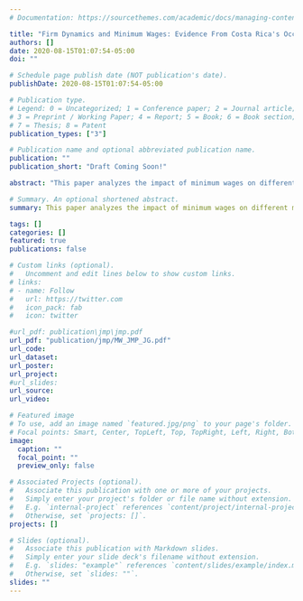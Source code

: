 ```yaml
---
# Documentation: https://sourcethemes.com/academic/docs/managing-content/

title: "Firm Dynamics and Minimum Wages: Evidence From Costa Rica's Occupation-Based System"
authors: []
date: 2020-08-15T01:07:54-05:00
doi: ""

# Schedule page publish date (NOT publication's date).
publishDate: 2020-08-15T01:07:54-05:00

# Publication type.
# Legend: 0 = Uncategorized; 1 = Conference paper; 2 = Journal article;
# 3 = Preprint / Working Paper; 4 = Report; 5 = Book; 6 = Book section;
# 7 = Thesis; 8 = Patent
publication_types: ["3"]

# Publication name and optional abbreviated publication name.
publication: ""
publication_short: "Draft Coming Soon!"

abstract: "This paper analyzes the impact of minimum wages on different margins of firm dynamics. I examine Costa Rica's high binding and occupation-specific minimum wage setting. I assemble rich administrative data covering the universe of workers and firms in 2006-2017 to construct firm-level exposure measures to the minimum wage policy. Then I estimate the impact of differential exposure to the minimum wage on firm outcomes at several year horizons. Minimum wages induce firms to increase their labor shares, but with a negative and longstanding impact on their profitability. The positive effect on the labor shares moderates as firms reduce their employment levels and expand their capital stocks. Minimum wages additionally lead to higher revenues and labor productivity improvements but increase firm exit. Finally, raising minimum wages lowers firm entry, with an estimated adverse effect on employment of 0.8 percent due to the missing entrants associated with the policy."

# Summary. An optional shortened abstract.
summary: This paper analyzes the impact of minimum wages on different margins of firm dynamics. I examine Costa Rica's high binding and occupation-specific minimum wage setting. I assemble rich administrative data covering the universe of workers and firms in 2006-2017 to construct firm-level exposure measures to the minimum wage policy. Then I estimate the impact of differential exposure to the minimum wage on firm outcomes at several year horizons. Minimum wages induce firms to increase their labor shares, but with a negative and longstanding impact on their profitability. The positive effect on the labor shares moderates as firms reduce their employment levels and expand their capital stocks. Minimum wages additionally lead to higher revenues and labor productivity improvements but increase firm exit. Finally, raising minimum wages lowers firm entry, with an estimated adverse effect on employment of 0.8 percent due to the missing entrants associated with the policy."

tags: []
categories: []
featured: true
publications: false

# Custom links (optional).
#   Uncomment and edit lines below to show custom links.
# links:
# - name: Follow
#   url: https://twitter.com
#   icon_pack: fab
#   icon: twitter

#url_pdf: publication\jmp\jmp.pdf
url_pdf: "publication/jmp/MW_JMP_JG.pdf"
url_code:
url_dataset:
url_poster:
url_project:
#url_slides:
url_source:
url_video:

# Featured image
# To use, add an image named `featured.jpg/png` to your page's folder.
# Focal points: Smart, Center, TopLeft, Top, TopRight, Left, Right, BottomLeft, Bottom, BottomRight.
image:
  caption: ""
  focal_point: ""
  preview_only: false

# Associated Projects (optional).
#   Associate this publication with one or more of your projects.
#   Simply enter your project's folder or file name without extension.
#   E.g. `internal-project` references `content/project/internal-project/index.md`.
#   Otherwise, set `projects: []`.
projects: []

# Slides (optional).
#   Associate this publication with Markdown slides.
#   Simply enter your slide deck's filename without extension.
#   E.g. `slides: "example"` references `content/slides/example/index.md`.
#   Otherwise, set `slides: ""`.
slides: ""
---
```

